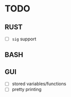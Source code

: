 # TODO

## RUST

- [ ] `sig` support

## BASH

## GUI

- [ ] stored variables/functions
- [ ] pretty printing
